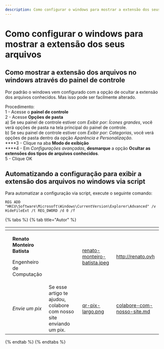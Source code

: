 ```yaml
---
description: Como configurar o windows para mostrar a extensão dos seus arquivos
---
```

# Como configurar o windows para mostrar a extensão dos seus arquivos

## Como mostrar a extensão dos arquivos no windows através do painel de controle

Por padrão o windows vem configurado com a opção de ocultar a extensão dos arquivos conhecidos. Mas isso pode ser facilmente alterado.

Procedimento:\
1 - Acesse o **painel de controle**\
2 - Acesse **Opções de pasta**\
a) Se seu painel de controle estiver com _Exibir por: Ícones grandes_, você verá opções de pasta na tela principal do painel de controle.\
b) Se seu painel de controle estiver com _Exibir por: Categorias_, você verá opções de pasta dentro da opção _Aparência e Personalização_.\
****3 - Clique na aba **Modo de exibição**\
****4 - Em _Configurações avançadas_, **desmarque** a opção **Ocultar as extensões dos tipos de arquivos conhecidos**.\
5 - Clique OK

## Automatizando a configuração para exibir a extensão dos arquivos no windows via script

Para automatizar a configuração via script, execute o seguinte comando:

```batch
REG ADD "HKCU\Software\Microsoft\Windows\CurrentVersion\Explorer\Advanced" /v HideFileExt /t REG_DWORD /d 0 /f
```

{% tabs %}
{% tab title="Autor" %}
<table data-card-size="large" data-view="cards"><thead><tr><th data-type="users" data-multiple></th><th></th><th></th><th data-hidden data-card-cover data-type="files"></th><th data-hidden data-card-target data-type="content-ref"></th></tr></thead><tbody><tr><td></td><td><p><strong>Renato Monteiro Batista</strong></p><p>Engenheiro de Computação</p></td><td></td><td><a href="../../.gitbook/assets/renato-monteiro-batista.jpeg">renato-monteiro-batista.jpeg</a></td><td><a href="http://renato.ovh">http://renato.ovh</a></td></tr><tr><td></td><td><em>Envie um pix</em></td><td>Se esse artigo te ajudou, colabore com nosso site enviando um pix.</td><td><a href="../../.gitbook/assets/qr-pix-largo.png">qr-pix-largo.png</a></td><td><a href="../../colabore-com-nosso-site.md">colabore-com-nosso-site.md</a></td></tr></tbody></table>
{% endtab %}
{% endtabs %}